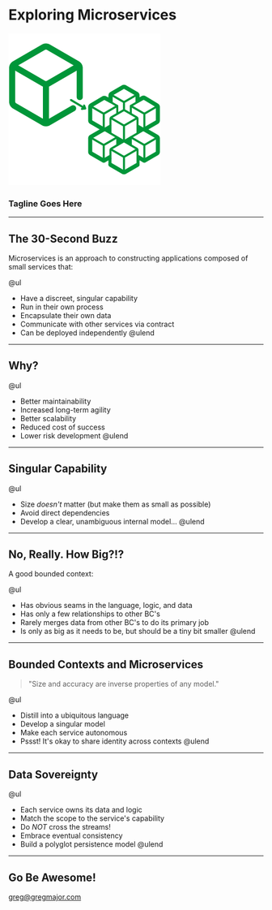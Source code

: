 # Exploring Microservices
![Microservices](assets/images/microservices.png)
### Tagline Goes Here

---

## The 30-Second Buzz

Microservices is an approach to constructing applications composed of small services that:

@ul
- Have a discreet, singular capability
- Run in their own process
- Encapsulate their own data
- Communicate with other services via contract
- Can be deployed independently
@ulend

---

## Why?

@ul
- Better maintainability
- Increased long-term agility
- Better scalability
- Reduced cost of success
- Lower risk development
@ulend

---

## Singular Capability

@ul
- Size _doesn't_ matter (but make them as small as possible)
- Avoid direct dependencies
- Develop a clear, unambiguous internal model...
@ulend

---

## No, Really. How Big?!?

A good bounded context:

@ul
- Has obvious seams in the language, logic, and data
- Has only a few relationships to other BC's
- Rarely merges data from other BC's to do its primary job
- Is only as big as it needs to be, but should be a tiny bit smaller
@ulend

---

## Bounded Contexts and Microservices

<blockquote>"Size and accuracy are inverse properties of any model."</blockquote>

@ul
- Distill into a ubiquitous language
- Develop a singular model
- Make each service autonomous
- Pssst! It's okay to share identity across contexts
@ulend

---

## Data Sovereignty

@ul
- Each service owns its data and logic
- Match the scope to the service's capability
- Do *NOT* cross the streams!
- Embrace eventual consistency
- Build a polyglot persistence model
@ulend

---

## Go Be Awesome!

greg@gregmajor.com